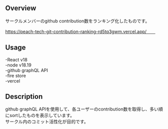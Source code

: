 ## Overview  
サークルメンバーのgithub contribution数をランキング化したものです。　　

https://peach-tech-git-contribution-ranking-rd5tq3gwm.vercel.app/　　
## Usage  
-React v18  
-node v18.19  
-github graphQL API  
-fire store  
-vercel  

## Description
github graphQL APIを使用して、各ユーザーのcontribution数を取得し、多い順にsortしたものを表示しています。  
サークル内のコミット活性化が目的です。
